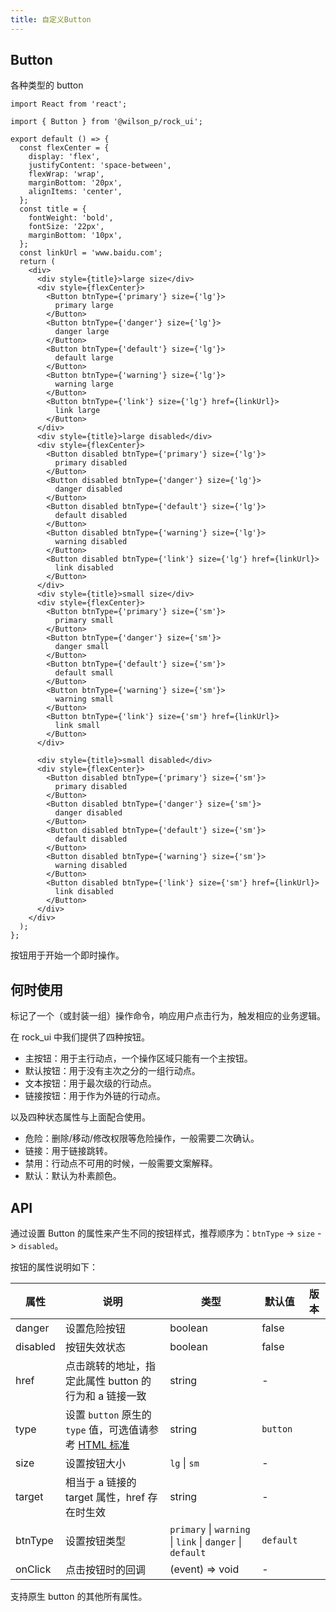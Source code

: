 ```yaml
---
title: 自定义Button
---
```


## Button

各种类型的 button

```tsx
import React from 'react';

import { Button } from '@wilson_p/rock_ui';

export default () => {
  const flexCenter = {
    display: 'flex',
    justifyContent: 'space-between',
    flexWrap: 'wrap',
    marginBottom: '20px',
    alignItems: 'center',
  };
  const title = {
    fontWeight: 'bold',
    fontSize: '22px',
    marginBottom: '10px',
  };
  const linkUrl = 'www.baidu.com';
  return (
    <div>
      <div style={title}>large size</div>
      <div style={flexCenter}>
        <Button btnType={'primary'} size={'lg'}>
          primary large
        </Button>
        <Button btnType={'danger'} size={'lg'}>
          danger large
        </Button>
        <Button btnType={'default'} size={'lg'}>
          default large
        </Button>
        <Button btnType={'warning'} size={'lg'}>
          warning large
        </Button>
        <Button btnType={'link'} size={'lg'} href={linkUrl}>
          link large
        </Button>
      </div>
      <div style={title}>large disabled</div>
      <div style={flexCenter}>
        <Button disabled btnType={'primary'} size={'lg'}>
          primary disabled
        </Button>
        <Button disabled btnType={'danger'} size={'lg'}>
          danger disabled
        </Button>
        <Button disabled btnType={'default'} size={'lg'}>
          default disabled
        </Button>
        <Button disabled btnType={'warning'} size={'lg'}>
          warning disabled
        </Button>
        <Button disabled btnType={'link'} size={'lg'} href={linkUrl}>
          link disabled
        </Button>
      </div>
      <div style={title}>small size</div>
      <div style={flexCenter}>
        <Button btnType={'primary'} size={'sm'}>
          primary small
        </Button>
        <Button btnType={'danger'} size={'sm'}>
          danger small
        </Button>
        <Button btnType={'default'} size={'sm'}>
          default small
        </Button>
        <Button btnType={'warning'} size={'sm'}>
          warning small
        </Button>
        <Button btnType={'link'} size={'sm'} href={linkUrl}>
          link small
        </Button>
      </div>

      <div style={title}>small disabled</div>
      <div style={flexCenter}>
        <Button disabled btnType={'primary'} size={'sm'}>
          primary disabled
        </Button>
        <Button disabled btnType={'danger'} size={'sm'}>
          danger disabled
        </Button>
        <Button disabled btnType={'default'} size={'sm'}>
          default disabled
        </Button>
        <Button disabled btnType={'warning'} size={'sm'}>
          warning disabled
        </Button>
        <Button disabled btnType={'link'} size={'sm'} href={linkUrl}>
          link disabled
        </Button>
      </div>
    </div>
  );
};
```

<!-- <API src="../../node_modules/@wilson_p/rock_ui/dist/components/Button/button.d.ts"></API> -->

<!-- <API src="../../src/Button/button.tsx"></API> -->

按钮用于开始一个即时操作。

## 何时使用

标记了一个（或封装一组）操作命令，响应用户点击行为，触发相应的业务逻辑。

在 rock_ui 中我们提供了四种按钮。

- 主按钮：用于主行动点，一个操作区域只能有一个主按钮。
- 默认按钮：用于没有主次之分的一组行动点。
- 文本按钮：用于最次级的行动点。
- 链接按钮：用于作为外链的行动点。

以及四种状态属性与上面配合使用。

- 危险：删除/移动/修改权限等危险操作，一般需要二次确认。
- 链接：用于链接跳转。
- 禁用：行动点不可用的时候，一般需要文案解释。
- 默认：默认为朴素颜色。

## API

通过设置 Button 的属性来产生不同的按钮样式，推荐顺序为：`btnType` -> `size` -> `disabled`。

按钮的属性说明如下：

| 属性     | 说明                                                                                                                                 | 类型                                                      | 默认值    | 版本 |
| -------- | ------------------------------------------------------------------------------------------------------------------------------------ | --------------------------------------------------------- | --------- | ---- |
| danger   | 设置危险按钮                                                                                                                         | boolean                                                   | false     |      |
| disabled | 按钮失效状态                                                                                                                         | boolean                                                   | false     |      |
| href     | 点击跳转的地址，指定此属性 button 的行为和 a 链接一致                                                                                | string                                                    | -         |      |
| type     | 设置 `button` 原生的 `type` 值，可选值请参考 [HTML 标准](https://developer.mozilla.org/en-US/docs/Web/HTML/Element/button#attr-type) | string                                                    | `button`  |      |
| size     | 设置按钮大小                                                                                                                         | `lg` \| `sm`                                              | -         |
| target   | 相当于 a 链接的 target 属性，href 存在时生效                                                                                         | string                                                    | -         |      |
| btnType  | 设置按钮类型                                                                                                                         | `primary` \| `warning` \| `link` \| `danger` \| `default` | `default` |      |
| onClick  | 点击按钮时的回调                                                                                                                     | (event) => void                                           | -         |      |

支持原生 button 的其他所有属性。
